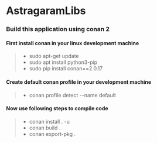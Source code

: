 # AstragaramLibs

### Build this application using conan 2

#### First install conan in your linux development machine
> - sudo apt-get update
> - sudo apt install python3-pip
> - sudo pip install conan==2.0.17

#### Create default conan profile in your development machine
> - conan profile detect --name default

#### Now use following steps to compile code
> - conan install . -u
> - conan build . 
> - conan export-pkg . 
